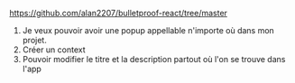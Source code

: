 https://github.com/alan2207/bulletproof-react/tree/master

1. Je veux pouvoir avoir une popup appellable n'importe où dans mon projet.
2. Créer un context
3. Pouvoir modifier le titre et la description partout où l'on se trouve dans l'app
